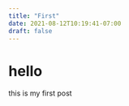```yaml
---
title: "First"
date: 2021-08-12T10:19:41-07:00
draft: false
---
```


# hello

this is my first post

